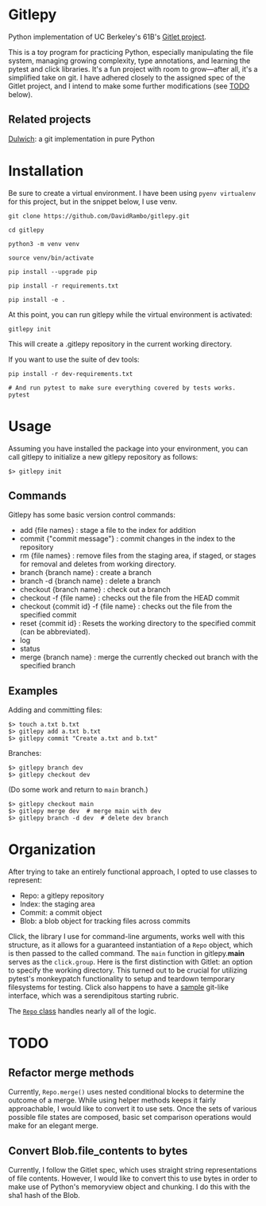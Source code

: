# Gitlepy

Python implementation of UC Berkeley's 61B's [Gitlet project](https://sp21.datastructur.es/materials/proj/proj2/proj2).

This is a toy program for practicing Python, especially manipulating the file
system, managing growing complexity, type annotations, and learning the pytest and click libraries.
It's a fun project with room to grow—after all, it's a simplified take on git.
I have adhered closely to the assigned spec of the Gitlet project, and I intend
to make some further modifications (see [TODO](#TODO) below).

## Related projects

[Dulwich](https://github.com/jelmer/dulwich/): a git implementation in pure Python

# Installation

Be sure to create a virtual environment.
I have been using `pyenv virtualenv` for this project, but in the snippet below, I use venv.

```
git clone https://github.com/DavidRambo/gitlepy.git

cd gitlepy

python3 -m venv venv

source venv/bin/activate

pip install --upgrade pip

pip install -r requirements.txt

pip install -e .
```

At this point, you can run gitlepy while the virtual environment is activated:
```
gitlepy init
```
This will create a .gitlepy repository in the current working directory.

If you want to use the suite of dev tools:
```
pip install -r dev-requirements.txt

# And run pytest to make sure everything covered by tests works.
pytest
```

# Usage
Assuming you have installed the package into your environment, you can call gitlepy
to initialize a new gitlepy repository as follows:
```
$> gitlepy init
```

## Commands
Gitlepy has some basic version control commands:
- add {file names} : stage a file to the index for addition
- commit {"commit message"} : commit changes in the index to the repository
- rm {file names} : remove files from the staging area, if staged, or stages
                   for removal and deletes from working directory.
- branch {branch name} : create a branch
- branch -d {branch name} : delete a branch
- checkout {branch name} : check out a branch
- checkout -f {file name} : checks out the file from the HEAD commit
- checkout {commit id} -f {file name} : checks out the file from the specified commit
- reset {commit id} : Resets the working directory to the specified commit (can be abbreviated).
- log
- status
- merge {branch name} : merge the currently checked out branch with the specified branch

## Examples

Adding and committing files:
```
$> touch a.txt b.txt
$> gitlepy add a.txt b.txt
$> gitlepy commit "Create a.txt and b.txt"
```
Branches:
```
$> gitlepy branch dev
$> gitlepy checkout dev
```
(Do some work and return to `main` branch.)
```
$> gitlepy checkout main
$> gitlepy merge dev  # merge main with dev
$> gitlepy branch -d dev  # delete dev branch
```

# Organization

After trying to take an entirely functional approach, I opted to use classes to represent:
- Repo: a gitlepy repository
- Index: the staging area
- Commit: a commit object
- Blob: a blob object for tracking files across commits

Click, the library I use for command-line arguments, works well with this structure,
as it allows for a guaranteed instantiation of a `Repo` object, which is then passed
to the called command. The `main` function in gitlepy.__main__ serves as the `click.group`.
Here is the first distinction with Gitlet: an option to specify the working directory.
This turned out to be crucial for utilizing pytest's monkeypatch functionality to setup
and teardown temporary filesystems for testing.
Click also happens to have a [sample](https://click.palletsprojects.com/en/8.1.x/complex/#building-a-git-clone)
git-like interface, which was a serendipitous starting rubric.

The [`Repo` class](src/gitlepy/repository.py) handles nearly all of the logic.

# TODO

## Refactor merge methods
Currently, `Repo.merge()` uses nested conditional blocks to determine the outcome of
a merge. While using helper methods keeps it fairly approachable,
I would like to convert it to use sets.
Once the sets of various possible file states are composed,
basic set comparison operations would make for an elegant merge.

## Convert Blob.file_contents to bytes
Currently, I follow the Gitlet spec, which uses straight string representations
of file contents. However, I would like to convert this to use bytes in order
to make use of Python's memoryview object and chunking. I do this with the sha1
hash of the Blob.
